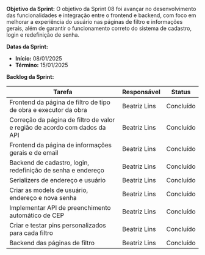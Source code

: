 
**Objetivo da Sprint:**
O objetivo da Sprint 08 foi avançar no desenvolvimento das funcionalidades e integração entre o frontend e backend, com foco em melhorar a experiência do usuário nas páginas de filtro e informações gerais, além de garantir o funcionamento correto do sistema de cadastro, login e redefinição de senha.

**Datas da Sprint:**

- **Início:** 08/01/2025
- **Término:** 15/01/2025

**Backlog da Sprint:**

| Tarefa | Responsável | Status |
|--------|-------------|-----------------------|
| Frontend da página de filtro de tipo de obra e executor da obra | Beatriz Lins | Concluído |
| Correção da página de filtro de valor e região de acordo com dados da API | Beatriz Lins | Concluído |
| Frontend da página de informações gerais e de email | Beatriz Lins | Concluído |
| Backend de cadastro, login, redefinição de senha e endereço | Beatriz Lins | Concluído |
| Serializers de endereço e usuário | Beatriz Lins | Concluído |
| Criar as models de usuário, endereço e nova senha  | Beatriz Lins | Concluído |
| Implementar API de preenchimento automático de CEP | Beatriz Lins | Concluído |
| Criar e testar pins personalizados para cada filtro | Beatriz Lins | Concluído |
| Backend das páginas de filtro | Beatriz Lins | Concluído |




